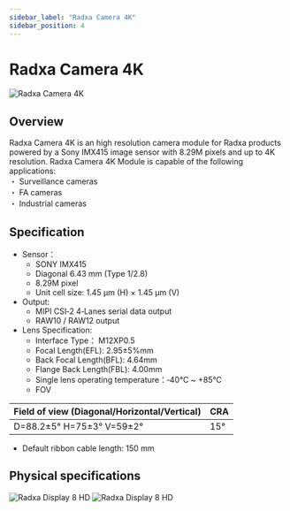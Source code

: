 ```yaml
---
sidebar_label: "Radxa Camera 4K"
sidebar_position: 4
---
```


# Radxa Camera 4K

![Radxa Camera 4K](/img/accessories/camera-4k.webp)

## Overview

Radxa Camera 4K is an high resolution camera module for Radxa products powered by a Sony IMX415 image sensor with 8.29M pixels and up to 4K resolution. Radxa Camera 4K Module is capable of the following applications:  
・ Surveillance cameras  
・ FA cameras  
・ Industrial cameras

## Specification

- Sensor：
  - SONY IMX415
  - Diagonal 6.43 mm (Type 1/2.8)
  - 8.29M pixel
  - Unit cell size: 1.45 µm (H) × 1.45 µm (V)
- Output:
  - MIPI CSI‑2 4‑Lanes serial data output
  - RAW10 / RAW12 output
- Lens Specification:
  - Interface Type： M12XP0.5
  - Focal Length(EFL): 2.95±5%mm
  - Back Focal Length(BFL): 4.64mm
  - Flange Back Length(FBL): 4.00mm
  - Single lens operating temperature：‑40°C ~ +85°C
  - FOV

| Field of view (Diagonal/Horizontal/Vertical) | CRA |
| -------------------------------------------- | --- |
| D=88.2±5° H=75±3° V=59±2°                    | 15° |

- Default ribbon cable length: 150 mm

## Physical specifications

![Radxa Display 8 HD](/img/accessories/camera-4k-spec-1.webp)
![Radxa Display 8 HD](/img/accessories/camera-4k-spec-2.webp)
